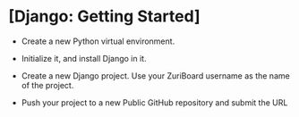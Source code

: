 # [Django: Getting Started]

* Create a new Python virtual environment.

* Initialize it, and install Django in it.

* Create a new Django project. Use your ZuriBoard username as the name of the project.

* Push your project to a new Public GitHub repository and submit the URL
